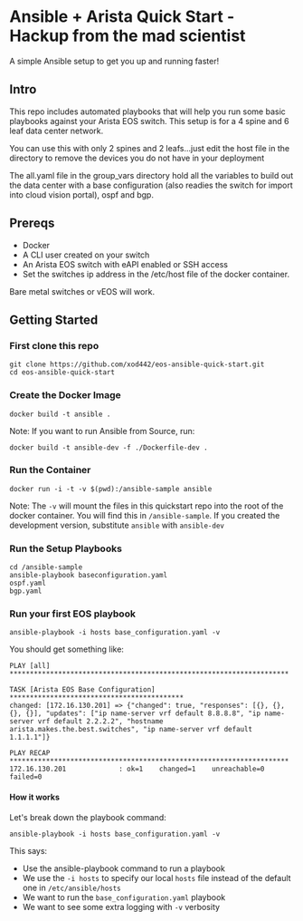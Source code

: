 # Ansible + Arista Quick Start - Hackup from the mad scientist 
A simple Ansible setup to get you up and running faster!

## Intro
This repo includes automated playbooks that will help you run some basic playbooks against your Arista EOS switch. This setup is for a 4 spine and 6 leaf data center network.

You can use this with only 2 spines and 2 leafs...just edit the host file in the directory to remove the devices you do not have in your deployment

The all.yaml file in the group_vars directory hold all the variables to build out the data center with a base configuration (also readies the switch for import into cloud vision portal), ospf and bgp.


## Prereqs
* Docker
* A CLI user created on your switch
* An Arista EOS switch with eAPI enabled or SSH access
* Set the switches ip address in the /etc/host file of the docker container.

Bare metal switches or vEOS will work.

## Getting Started

### First clone this repo

```
git clone https://github.com/xod442/eos-ansible-quick-start.git
cd eos-ansible-quick-start
```

### Create the Docker Image
```
docker build -t ansible .
```
Note: If you want to run Ansible from Source, run:
```
docker build -t ansible-dev -f ./Dockerfile-dev .
```

### Run the Container
```
docker run -i -t -v $(pwd):/ansible-sample ansible
```

Note: The ``-v`` will mount the files in this quickstart repo into the root
of the docker container. You will find this in ``/ansible-sample``. If you
created the development version, substitute ``ansible`` with ``ansible-dev``


### Run the Setup Playbooks

```
cd /ansible-sample
ansible-playbook baseconfiguration.yaml
ospf.yaml
bgp.yaml
```

### Run your first EOS playbook

``ansible-playbook -i hosts base_configuration.yaml -v``

You should get something like:

```
PLAY [all] *********************************************************************

TASK [Arista EOS Base Configuration] *******************************************
changed: [172.16.130.201] => {"changed": true, "responses": [{}, {}, {}, {}], "updates": ["ip name-server vrf default 8.8.8.8", "ip name-server vrf default 2.2.2.2", "hostname arista.makes.the.best.switches", "ip name-server vrf default 1.1.1.1"]}

PLAY RECAP *********************************************************************
172.16.130.201             : ok=1    changed=1    unreachable=0    failed=0
```

#### How it works

Let's break down the playbook command:

``ansible-playbook -i hosts base_configuration.yaml -v``

This says:

* Use the ansible-playbook command to run a playbook
* We use the ``-i hosts`` to specify our local ``hosts`` file instead of the default one in ``/etc/ansible/hosts``
* We want to run the ``base_configuration.yaml`` playbook
* We want to see some extra logging with ``-v`` verbosity

